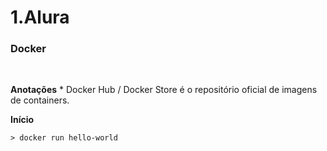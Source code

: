 # 1.Alura

### Docker
<br />

**Anotações**
    * Docker Hub / Docker Store é o repositório oficial de imagens de containers.
<br />

**Início**

```
> docker run hello-world

```
<br />